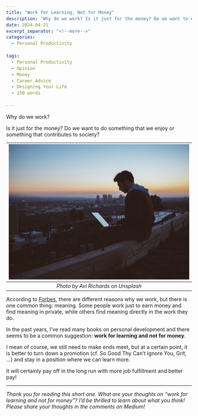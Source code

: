 ```yaml
---
title: "Work for Learning, Not for Money"
description: "Why do we work? Is it just for the money? Do we want to do something that we enjoy or something that contributes to society?"
date: 2024-04-21
excerpt_separator: "<!--more-->"
categories:
  - Personal Productivity

tags:
  - Personal Productivity
  - Opinion
  - Money
  - Career Advice
  - Designing Your Life
  - 150 words

---
```

Why do we work?

Is it just for the money? Do we want to do something that we enjoy or something that contributes to society?

| ![image](/assets/images/avi-richards-working_on_the_roof-unsplash.jpg) |
|:--:|
| *Photo by Avi Richards on Unsplash* |

According to [Forbes](https://www.forbes.com/sites/davidmichels/2022/09/15/why-do-we-work/), there are different reasons why we work, but there is one common thing: meaning. Some people work just to earn money and find meaning in private, while others find meaning directly in the work they do.

In the past years, I’ve read many books on personal development and there seems to be a common suggestion: **work for learning and not for money**.

I mean of course, we still need to make ends meet, but at a certain point, it is better to turn down a promotion (cf. So Good Thy Can’t Ignore You, Grit, …) and stay in a position where we can learn more.

It will certainly pay off in the long run with more job fulfillment and better pay!

---

*Thank you for reading this short one. What are your thoughts on “work for learning and not for money”? I’d be thrilled to learn about what you think! Please share your thoughts in the comments on Medium!*